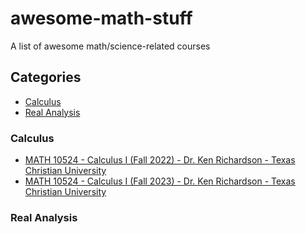 # awesome-math-stuff
A list of awesome math/science-related courses

## Categories
 - [Calculus](#calculus)
 - [Real Analysis](#real-analysis)

### Calculus

 - [MATH 10524 - Calculus I (Fall 2022) - Dr. Ken Richardson - Texas Christian University](https://faculty.tcu.edu/richardson/2022F_calc1/)
 - [MATH 10524 - Calculus I (Fall 2023) - Dr. Ken Richardson - Texas Christian University](https://faculty.tcu.edu/richardson/2023F_calc1/)

### Real Analysis



